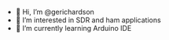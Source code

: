 - 👋 Hi, I’m @gerichardson
- 👀 I’m interested in SDR and ham applications
- 🌱 I’m currently learning Arduino IDE

<!---
gerichardson/gerichardson is a ✨ special ✨ repository because its `README.md` (this file) appears on your GitHub profile.
You can click the Preview link to take a look at your changes.
--->
